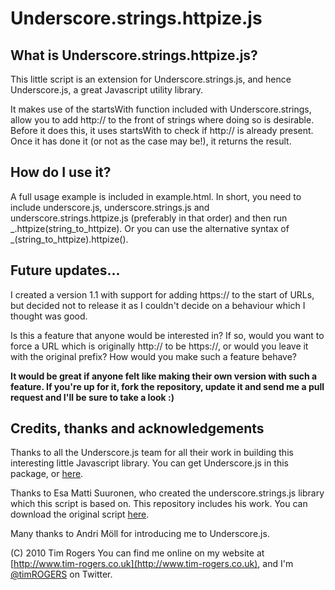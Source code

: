 Underscore.strings.httpize.js
==============================

What is Underscore.strings.httpize.js?
--------------------------------------

This little script is an extension for Underscore.strings.js, and hence Underscore.js, a great Javascript utility library.

It makes use of the startsWith function included with Underscore.strings, allow you to add http:// to the front of strings where doing so is desirable. Before it does this, it uses startsWith to check if http:// is already present. Once it has done it (or not as the case may be!), it returns the result.

How do I use it?
----------------

A full usage example is included in example.html. In short, you need to include underscore.js, underscore.strings.js and underscore.strings.httpize.js (preferably in that order) and then run _.httpize(string_to_httpize). Or you can use the alternative syntax of _(string_to_httpize).httpize().

Future updates...
-----------------

I created a version 1.1 with support for adding https:// to the start of URLs, but decided not to release it as I couldn't decide on a behaviour which I thought was good.

Is this a feature that anyone would be interested in? If so, would you want to force a URL which is originally http:// to be https://, or would you leave it with the original prefix? How would you make such a feature behave?

**It would be great if anyone felt like making their own version with such a feature. If you're up for it, fork the repository, update it and send me a pull request and I'll be sure to take a look :)**

Credits, thanks and acknowledgements
------------------------------------

Thanks to all the Underscore.js team for all their work in building this interesting little Javascript library. You can get Underscore.js in this package, or [here](http://documentcloud.github.com/underscore/).

Thanks to Esa Matti Suuronen, who created the underscore.strings.js library which this script is based on. This repository includes his work. You can download the original script [here](http://bitbucket.org/epeli/underscore.strings/src).

Many thanks to Andri Möll for introducing me to Underscore.js.

(C) 2010 Tim Rogers
You can find me online on my website at [http://www.tim-rogers.co.uk](http://www.tim-rogers.co.uk), and I'm [@timROGERS](http://www.twitter.com/timrogers) on Twitter.

